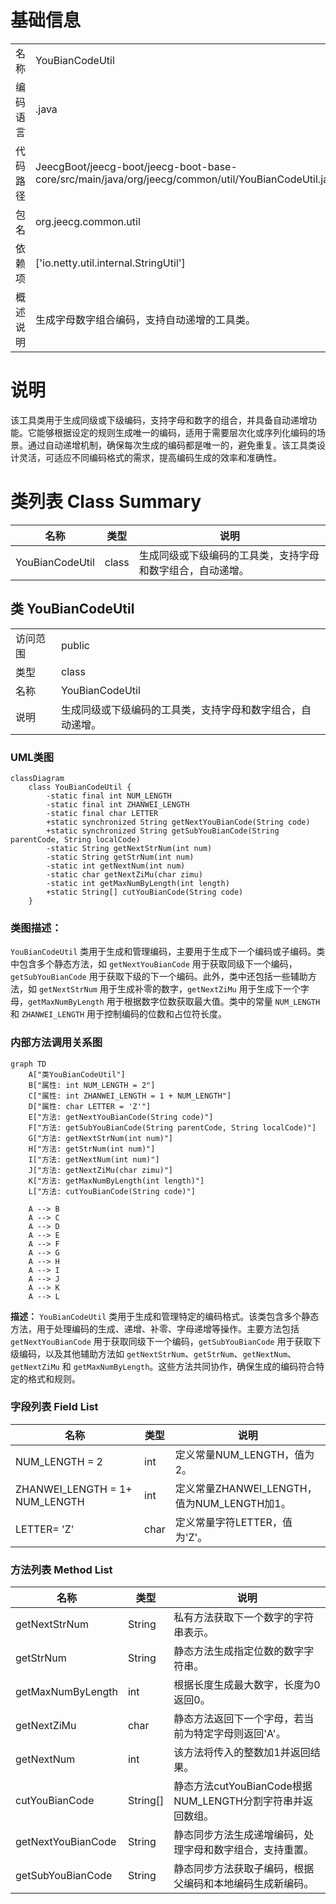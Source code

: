 # 基础信息

|      |      |
|------|------|
| 名称 | YouBianCodeUtil |
| 编码语言 | .java |
| 代码路径 | JeecgBoot/jeecg-boot/jeecg-boot-base-core/src/main/java/org/jeecg/common/util/YouBianCodeUtil.java |
| 包名 | org.jeecg.common.util |
| 依赖项 | ['io.netty.util.internal.StringUtil'] |
| 概述说明 | 生成字母数字组合编码，支持自动递增的工具类。 |

# 说明

该工具类用于生成同级或下级编码，支持字母和数字的组合，并具备自动递增功能。它能够根据设定的规则生成唯一的编码，适用于需要层次化或序列化编码的场景。通过自动递增机制，确保每次生成的编码都是唯一的，避免重复。该工具类设计灵活，可适应不同编码格式的需求，提高编码生成的效率和准确性。

# 类列表 Class Summary

| 名称   | 类型  | 说明 |
|-------|------|-------------|
| YouBianCodeUtil | class | 生成同级或下级编码的工具类，支持字母和数字组合，自动递增。 |



## 类 YouBianCodeUtil

|      |      |
|------|------|
| 访问范围 | public |
| 类型 | class |
| 名称 | YouBianCodeUtil |
| 说明 | 生成同级或下级编码的工具类，支持字母和数字组合，自动递增。 |


### UML类图

```mermaid
classDiagram
    class YouBianCodeUtil {
        -static final int NUM_LENGTH
        -static final int ZHANWEI_LENGTH
        -static final char LETTER
        +static synchronized String getNextYouBianCode(String code)
        +static synchronized String getSubYouBianCode(String parentCode, String localCode)
        -static String getNextStrNum(int num)
        -static String getStrNum(int num)
        -static int getNextNum(int num)
        -static char getNextZiMu(char zimu)
        -static int getMaxNumByLength(int length)
        +static String[] cutYouBianCode(String code)
    }
```

### 类图描述：
`YouBianCodeUtil` 类用于生成和管理编码，主要用于生成下一个编码或子编码。类中包含多个静态方法，如 `getNextYouBianCode` 用于获取同级下一个编码，`getSubYouBianCode` 用于获取下级的下一个编码。此外，类中还包括一些辅助方法，如 `getNextStrNum` 用于生成补零的数字，`getNextZiMu` 用于生成下一个字母，`getMaxNumByLength` 用于根据数字位数获取最大值。类中的常量 `NUM_LENGTH` 和 `ZHANWEI_LENGTH` 用于控制编码的位数和占位符长度。


### 内部方法调用关系图

```mermaid
graph TD
    A["类YouBianCodeUtil"]
    B["属性: int NUM_LENGTH = 2"]
    C["属性: int ZHANWEI_LENGTH = 1 + NUM_LENGTH"]
    D["属性: char LETTER = 'Z'"]
    E["方法: getNextYouBianCode(String code)"]
    F["方法: getSubYouBianCode(String parentCode, String localCode)"]
    G["方法: getNextStrNum(int num)"]
    H["方法: getStrNum(int num)"]
    I["方法: getNextNum(int num)"]
    J["方法: getNextZiMu(char zimu)"]
    K["方法: getMaxNumByLength(int length)"]
    L["方法: cutYouBianCode(String code)"]

    A --> B
    A --> C
    A --> D
    A --> E
    A --> F
    A --> G
    A --> H
    A --> I
    A --> J
    A --> K
    A --> L
```

**描述：**
`YouBianCodeUtil` 类用于生成和管理特定的编码格式。该类包含多个静态方法，用于处理编码的生成、递增、补零、字母递增等操作。主要方法包括 `getNextYouBianCode` 用于获取同级下一个编码，`getSubYouBianCode` 用于获取下级编码，以及其他辅助方法如 `getNextStrNum`、`getStrNum`、`getNextNum`、`getNextZiMu` 和 `getMaxNumByLength`。这些方法共同协作，确保生成的编码符合特定的格式和规则。

### 字段列表 Field List

| 名称  | 类型  | 说明 |
|-------|-------|------|
| NUM_LENGTH = 2 | int | 定义常量NUM_LENGTH，值为2。 |
| ZHANWEI_LENGTH = 1+ NUM_LENGTH | int | 定义常量ZHANWEI_LENGTH，值为NUM_LENGTH加1。 |
| LETTER= 'Z' | char | 定义常量字符LETTER，值为'Z'。 |

### 方法列表 Method List

| 名称  | 类型  | 说明 |
|-------|-------|------|
| getNextStrNum | String | 私有方法获取下一个数字的字符串表示。 |
| getStrNum | String | 静态方法生成指定位数的数字字符串。 |
| getMaxNumByLength | int | 根据长度生成最大数字，长度为0返回0。 |
| getNextZiMu | char | 静态方法返回下一个字母，若当前为特定字母则返回'A'。 |
| getNextNum | int | 该方法将传入的整数加1并返回结果。 |
| cutYouBianCode | String[] | 静态方法cutYouBianCode根据NUM_LENGTH分割字符串并返回数组。 |
| getNextYouBianCode | String | 静态同步方法生成递增编码，处理字母和数字组合，支持重置。 |
| getSubYouBianCode | String | 静态同步方法获取子编码，根据父编码和本地编码生成新编码。 |




